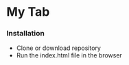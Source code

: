 # My Tab
### Installation
 - Clone or download repository
 - Run the index.html file in the browser

